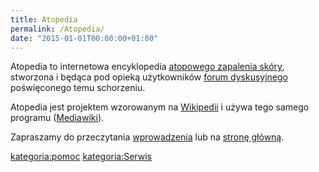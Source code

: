 ```yaml
---
title: Atopedia
permalink: /Atopedia/
date: "2015-01-01T00:00:00+01:00"
---
```


Atopedia to internetowa encyklopedia [atopowego zapalenia skóry](/atopedia/atopowe_zapalenie_skóry "wikilink"), stworzona i będąca pod opieką użytkowników [forum dyskusyjnego](/atopedia/forum_dyskusyjne "wikilink") poświęconego temu schorzeniu.

Atopedia jest projektem wzorowanym na [Wikipedii](/atopedia/wikipedia:Wikipedia "wikilink") i używa tego samego programu ([Mediawiki](/atopedia/wikipedia:Mediawiki "wikilink")).

Zapraszamy do przeczytania [wprowadzenia](/atopedia/Atopowe_Zapalenie_Skóry:Wstęp "wikilink") lub na [stronę główną](/atopedia/strona_główna "wikilink").

[kategoria:pomoc](/atopedia/kategoria:pomoc "wikilink") [kategoria:Serwis](/atopedia/kategoria:Serwis "wikilink")